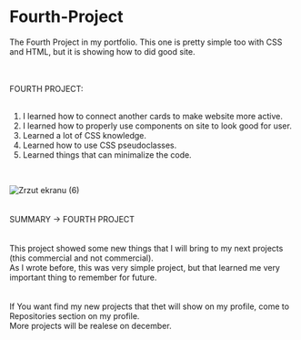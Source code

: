 # Fourth-Project
The Fourth Project in my portfolio. This one is pretty simple too with CSS and HTML, but it is showing how to did good site.<br>
<br><br>

FOURTH PROJECT: <br><br>
1. I learned how to connect another cards to make website more active.<br>
2. I learned how to properly use components on site to look good for user.<br>
3. Learned a lot of CSS knowledge.<br>
4. Learned how to use CSS pseudoclasses.<br>
5. Learned things that can minimalize the code.<br>
<br>

![Zrzut ekranu (6)](https://user-images.githubusercontent.com/99299154/194665794-09e37ce5-0d0e-434d-893d-6948767b7d47.png)
<br><br><br>
SUMMARY -> FOURTH PROJECT <br>
<br><br>
This project showed some new things that I will bring to my next projects (this commercial and not commercial).<br>
As I wrote before, this was very simple project, but that learned me very important thing to remember for future.<br>
<br>
<br>
If You want find my new projects that thet will show on my profile, come to Repositories section on my profile. <br>
More projects will be realese on december. <br>

